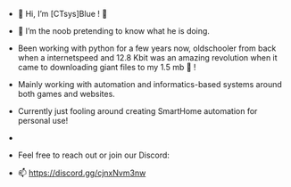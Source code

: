 - 👋 Hi, I’m [CTsys]Blue ! 👀
- 🌱 I’m the noob pretending to know what he is doing. 
- Been working with python for a few years now, oldschooler from back when a internetspeed and 12.8 Kbit was an amazing revolution when it came to downloading giant files to my 1.5 mb 💾 ! 

- Mainly working with automation and informatics-based systems around both games and websites.

- Currently just fooling around creating SmartHome automation for personal use!
- 
- Feel free to reach out or join our Discord:
- 📫 https://discord.gg/cjnxNvm3nw

<!---
tahembre/tahembre is a ✨ special ✨ repository because its `README.md` (this file) appears on your GitHub profile.
You can click the Preview link to take a look at your changes.
--->
